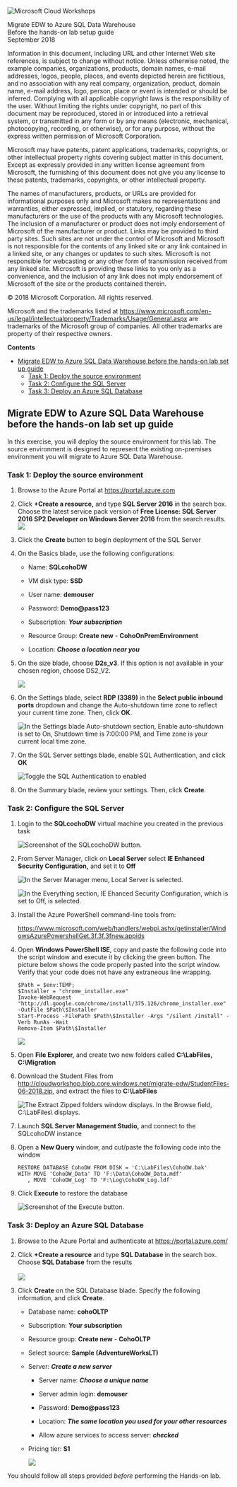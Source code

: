 ![](https://github.com/Microsoft/MCW-Template-Cloud-Workshop/raw/master/Media/ms-cloud-workshop.png "Microsoft Cloud Workshops")

<div class="MCWHeader1">
Migrate EDW to Azure SQL Data Warehouse
</div>

<div class="MCWHeader2">
Before the hands-on lab setup guide
</div>

<div class="MCWHeader3">
September 2018
</div>


Information in this document, including URL and other Internet Web site references, is subject to change without notice. Unless otherwise noted, the example companies, organizations, products, domain names, e-mail addresses, logos, people, places, and events depicted herein are fictitious, and no association with any real company, organization, product, domain name, e-mail address, logo, person, place or event is intended or should be inferred. Complying with all applicable copyright laws is the responsibility of the user. Without limiting the rights under copyright, no part of this document may be reproduced, stored in or introduced into a retrieval system, or transmitted in any form or by any means (electronic, mechanical, photocopying, recording, or otherwise), or for any purpose, without the express written permission of Microsoft Corporation.

Microsoft may have patents, patent applications, trademarks, copyrights, or other intellectual property rights covering subject matter in this document. Except as expressly provided in any written license agreement from Microsoft, the furnishing of this document does not give you any license to these patents, trademarks, copyrights, or other intellectual property.

The names of manufacturers, products, or URLs are provided for informational purposes only and Microsoft makes no representations and warranties, either expressed, implied, or statutory, regarding these manufacturers or the use of the products with any Microsoft technologies. The inclusion of a manufacturer or product does not imply endorsement of Microsoft of the manufacturer or product. Links may be provided to third party sites. Such sites are not under the control of Microsoft and Microsoft is not responsible for the contents of any linked site or any link contained in a linked site, or any changes or updates to such sites. Microsoft is not responsible for webcasting or any other form of transmission received from any linked site. Microsoft is providing these links to you only as a convenience, and the inclusion of any link does not imply endorsement of Microsoft of the site or the products contained therein.

© 2018 Microsoft Corporation. All rights reserved.

Microsoft and the trademarks listed at <https://www.microsoft.com/en-us/legal/intellectualproperty/Trademarks/Usage/General.aspx> are trademarks of the Microsoft group of companies. All other trademarks are property of their respective owners.

**Contents**

<!-- TOC -->

- [Migrate EDW to Azure SQL Data Warehouse before the hands-on lab set up guide](#migrate-edw-to-azure-sql-data-warehouse-before-the-hands-on-lab-set-up-guide)
    - [Task 1: Deploy the source environment](#task-1--deploy-the-source-environment)
    - [Task 2: Configure the SQL Server](#task-2--configure-the-sql-server)
    - [Task 3: Deploy an Azure SQL Database](#task-3--deploy-an-azure-sql-database)

<!-- /TOC -->

## Migrate EDW to Azure SQL Data Warehouse before the hands-on lab set up guide

In this exercise, you will deploy the source environment for this lab. The source environment is designed to represent the existing on-premises environment you will migrate to Azure SQL Data Warehouse.

### Task 1: Deploy the source environment

1.  Browse to the Azure Portal at <https://portal.azure.com>

2.  Click **+Create a resource,** and type **SQL Server 2016** in the search box. Choose the latest service pack version of **Free License: SQL Server 2016 SP2 Developer on Windows Server 2016** from the search results. ![](images/Setup/image3.png)

3.  Click the **Create** button to begin deployment of the SQL Server

4.  On the Basics blade, use the following configurations:

    -   Name: **SQLcohoDW**

    -   VM disk type: **SSD**

    -   User name: **demouser**

    -   Password: **Demo\@pass123**

    -   Subscription: ***Your subscription***

    -   Resource Group: **Create new** - **CohoOnPremEnvironment**

    -   Location: ***Choose a location near you***

5.  On the size blade, choose **D2s\_v3**. If this option is not available in your chosen region, choose DS2\_V2.

    ![](images/Setup/image4.png)

6.  On the Settings blade, select **RDP (3389)** in the **Select public inbound ports** dropdown and change the Auto-shutdown time zone to reflect your current time zone. Then, click **OK**.

    ![In the Settings blade Auto-shutdown section, Enable auto-shutdown is set to On, Shutdown time is 7:00:00 PM, and Time zone is your current local time zone.](images/2018-06-25-18-44-33.png)

7.  On the SQL Server settings blade, enable SQL Authentication, and click **OK**

    ![Toggle the SQL Authentication to enabled](images/Setup/image6.png)

8.  On the Summary blade, review your settings. Then, click **Create**.

### Task 2: Configure the SQL Server

1.  Login to the **SQLcochoDW** virtual machine you created in the previous task

    ![Screenshot of the SQLcochoDW button.](images/Setup/image7.png)

2.  From Server Manager, click on **Local Server** select **IE Enhanced Security Configuration,** and set it to **Off**

    ![In the Server Manager menu, Local Server is selected.](images/Setup/image8.png)

    ![In the Everything section, IE Ehanced Security Configuration, which is set to Off, is selected.](images/Setup/image9.png)

3.  Install the Azure PowerShell command-line tools from:

    <https://www.microsoft.com/web/handlers/webpi.ashx/getinstaller/WindowsAzurePowershellGet.3f.3f.3fnew.appids>

4.  Open **Windows PowerShell ISE**, copy and paste the following code into the script window and execute it by clicking the green button. The picture below shows the code properly pasted into the script window. Verify that your code does not have any extraneous line wrapping. 

    ```
    $Path = $env:TEMP; 
    $Installer = "chrome_installer.exe"
    Invoke-WebRequest "http://dl.google.com/chrome/install/375.126/chrome_installer.exe" -OutFile $Path\$Installer
    Start-Process -FilePath $Path\$Installer -Args "/silent /install" -Verb RunAs -Wait
    Remove-Item $Path\$Installer
    ```

    ![](images/2018-06-26-09-57-15.png)

5.  Open **File Explorer,** and create two new folders called **C:\\LabFiles, C:\\Migration**

5.  Download the Student Files from <http://cloudworkshop.blob.core.windows.net/migrate-edw/StudentFiles-06-2018.zip>, and extract the files to **C:\\LabFiles**

    ![The Extract Zipped folders window displays. In the Browse field, C:\\LabFiles\\ displays.](images/Setup/image10.png)

6.  Launch **SQL Server Management Studio,** and connect to the SQLcohoDW instance

7.  Open a **New Query** window, and cut/paste the following code into the window

    ```
    RESTORE DATABASE CohoDW FROM DISK = 'C:\LabFiles\CohoDW.bak' 
    WITH MOVE 'CohoDW_Data' TO 'F:\Data\CohoDW_Data.mdf'
       , MOVE 'CohoDW_Log' TO 'F:\Log\CohoDW_Log.ldf'
    ```

9.  Click **Execute** to restore the database

    ![Screenshot of the Execute button.](images/Setup/image11.png) 

### Task 3: Deploy an Azure SQL Database

1.  Browse to the Azure Portal and authenticate at <https://portal.azure.com/>

2.  Click **+Create a resource** and type **SQL Database** in the search box. Choose **SQL Database** from the results\
    \
    ![](images/Setup/image12.png)

3.  Click **Create** on the SQL Database blade. Specify the following information, and click **Create**.

    -   Database name: **cohoOLTP**

    -   Subscription: **Your subscription**

    -   Resource group: **Create new** - **CohoOLTP**

    -   Select source: **Sample (AdventureWorksLT)**

    -   Server: ***Create a new server***

        -   Server name: ***Choose a unique name***

        -   Server admin login: **demouser**

        -   Password: **Demo\@pass123**

        -   Location: ***The same location you used for your other resources***

        -   Allow azure services to access server: ***checked***

    -   Pricing tier: **S1**

         ![](images/Setup/image13.png)

You should follow all steps provided _before_ performing the Hands-on lab.
